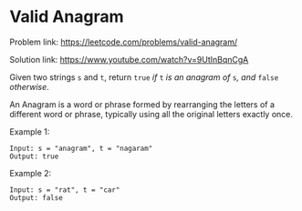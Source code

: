 # Valid Anagram

Problem link: https://leetcode.com/problems/valid-anagram/

Solution link: https://www.youtube.com/watch?v=9UtInBqnCgA

Given two strings `s` and `t`, return `true` _if_ `t` _is an anagram of_ `s`_, and_ `false` _otherwise_.

An Anagram is a word or phrase formed by rearranging the letters of a different word or phrase, typically using all the original letters exactly once.

Example 1:
```
Input: s = "anagram", t = "nagaram"
Output: true
```

Example 2:
```
Input: s = "rat", t = "car"
Output: false
```
